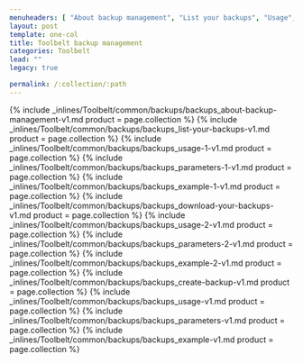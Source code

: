 ```yaml
---
menuheaders: [ "About backup management", "List your backups", "Usage", "Parameters", "Example", "Download your backups", "Usage", "Parameters", "Example", "Create backup", "Usage", "Parameters", "Example" ]
layout: post
template: one-col
title: Toolbelt backup management
categories: Toolbelt
lead: ""
legacy: true

permalink: /:collection/:path
---
```





<a href="#about-backup-management"></a>{% include _inlines/Toolbelt/common/backups/backups_about-backup-management-v1.md  product = page.collection %}
<a href="#list-your-backups"></a>{% include _inlines/Toolbelt/common/backups/backups_list-your-backups-v1.md  product = page.collection %}
<a href="#usage"></a>{% include _inlines/Toolbelt/common/backups/backups_usage-1-v1.md  product = page.collection %}
<a href="#parameters"></a>{% include _inlines/Toolbelt/common/backups/backups_parameters-1-v1.md  product = page.collection %}
<a href="#example"></a>{% include _inlines/Toolbelt/common/backups/backups_example-1-v1.md  product = page.collection %}
<a href="#download-your-backups"></a>{% include _inlines/Toolbelt/common/backups/backups_download-your-backups-v1.md  product = page.collection %}
<a href="#usage"></a>{% include _inlines/Toolbelt/common/backups/backups_usage-2-v1.md  product = page.collection %}
<a href="#parameters"></a>{% include _inlines/Toolbelt/common/backups/backups_parameters-2-v1.md  product = page.collection %}
<a href="#example"></a>{% include _inlines/Toolbelt/common/backups/backups_example-2-v1.md  product = page.collection %}
<a href="#create-backup"></a>{% include _inlines/Toolbelt/common/backups/backups_create-backup-v1.md  product = page.collection %}
<a href="#usage"></a>{% include _inlines/Toolbelt/common/backups/backups_usage-v1.md  product = page.collection %}
<a href="#parameters"></a>{% include _inlines/Toolbelt/common/backups/backups_parameters-v1.md  product = page.collection %}
<a href="#example"></a>{% include _inlines/Toolbelt/common/backups/backups_example-v1.md  product = page.collection %}
